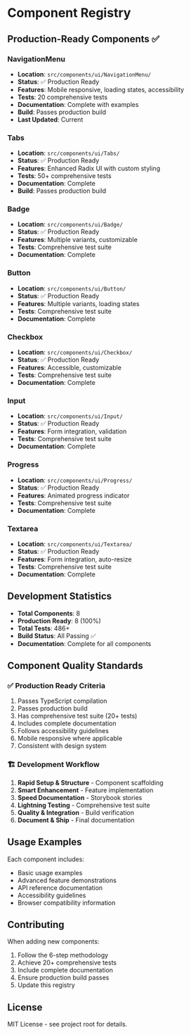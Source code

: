 # Component Registry

## Production-Ready Components ✅

### NavigationMenu
- **Location**: `src/components/ui/NavigationMenu/`
- **Status**: ✅ Production Ready
- **Features**: Mobile responsive, loading states, accessibility
- **Tests**: 20 comprehensive tests
- **Documentation**: Complete with examples
- **Build**: Passes production build
- **Last Updated**: Current

### Tabs
- **Location**: `src/components/ui/Tabs/`
- **Status**: ✅ Production Ready  
- **Features**: Enhanced Radix UI with custom styling
- **Tests**: 50+ comprehensive tests
- **Documentation**: Complete
- **Build**: Passes production build

### Badge
- **Location**: `src/components/ui/Badge/`
- **Status**: ✅ Production Ready
- **Features**: Multiple variants, customizable
- **Tests**: Comprehensive test suite
- **Documentation**: Complete

### Button
- **Location**: `src/components/ui/Button/`
- **Status**: ✅ Production Ready
- **Features**: Multiple variants, loading states
- **Tests**: Comprehensive test suite
- **Documentation**: Complete

### Checkbox
- **Location**: `src/components/ui/Checkbox/`
- **Status**: ✅ Production Ready
- **Features**: Accessible, customizable
- **Tests**: Comprehensive test suite
- **Documentation**: Complete

### Input
- **Location**: `src/components/ui/Input/`
- **Status**: ✅ Production Ready
- **Features**: Form integration, validation
- **Tests**: Comprehensive test suite
- **Documentation**: Complete

### Progress
- **Location**: `src/components/ui/Progress/`
- **Status**: ✅ Production Ready
- **Features**: Animated progress indicator
- **Tests**: Comprehensive test suite
- **Documentation**: Complete

### Textarea
- **Location**: `src/components/ui/Textarea/`
- **Status**: ✅ Production Ready
- **Features**: Form integration, auto-resize
- **Tests**: Comprehensive test suite
- **Documentation**: Complete

## Development Statistics

- **Total Components**: 8
- **Production Ready**: 8 (100%)
- **Total Tests**: 486+
- **Build Status**: All Passing ✅
- **Documentation**: Complete for all components

## Component Quality Standards

### ✅ Production Ready Criteria
1. Passes TypeScript compilation
2. Passes production build
3. Has comprehensive test suite (20+ tests)
4. Includes complete documentation
5. Follows accessibility guidelines
6. Mobile responsive where applicable
7. Consistent with design system

### 🏗️ Development Workflow
1. **Rapid Setup & Structure** - Component scaffolding
2. **Smart Enhancement** - Feature implementation  
3. **Speed Documentation** - Storybook stories
4. **Lightning Testing** - Comprehensive test suite
5. **Quality & Integration** - Build verification
6. **Document & Ship** - Final documentation

## Usage Examples

Each component includes:
- Basic usage examples
- Advanced feature demonstrations
- API reference documentation
- Accessibility guidelines
- Browser compatibility information

## Contributing

When adding new components:
1. Follow the 6-step methodology
2. Achieve 20+ comprehensive tests
3. Include complete documentation
4. Ensure production build passes
5. Update this registry

## License

MIT License - see project root for details.

